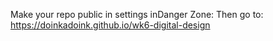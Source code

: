 Make your repo public in settings inDanger Zone:
Then go to:
https://doinkadoink.github.io/wk6-digital-design
